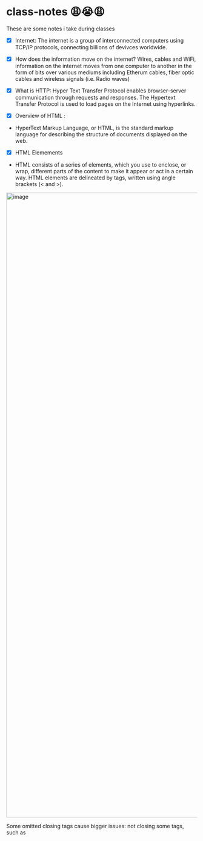 # class-notes <LEARNING HTML> 😩😭😩
These are some notes i take during classes 

- [x] Internet:
The internet is a group of interconnected computers using TCP/IP protocols, connecting billions of devivces worldwide.

- [x] How does the information move on the internet?
Wires, cables and WiFi, information on the internet moves from one computer to another in the form of bits over various mediums including Etherum cables, fiber optic cables and wireless signals (i.e. Radio waves)

- [x] What is HTTP: Hyper Text Transfer Protocol enables browser-server communication through requests and responses. The Hypertext Transfer Protocol is used to load pages on the Internet using hyperlinks.

- [x] Overview of HTML :
- HyperText Markup Language, or HTML, is the standard markup language for describing the structure of documents displayed on the web.

- [x] HTML Elemements
- HTML consists of a series of elements, which you use to enclose, or wrap, different parts of the content to make it appear or act in a certain way. HTML elements are delineated by tags, written using angle brackets (< and >).

<img width="4152" height="1644" alt="image" src="https://github.com/user-attachments/assets/5e4a3bda-ec7c-42b3-9d47-b903b811cd88" />

Some omitted closing tags cause bigger issues: not closing some tags, such as <script>, <style>, <template>, <textarea>, and <title>, breaks subsequent content as shown in the following example.

```html
<p>If you add <strong>Strong</oops> text and <em>emphasised</doh> text but forget to close your tags, that doesn't cause the worst problems.</ohno>
<p>All that happens is your text continue to be bold and emphasized.</ohno>

<p>But not closing a `style` or `script` is a more serious issue. 
  <p>The script only shows because we changed the display.
  <style>
    p {
      color:red;
    }
    style {
      display: unset;
     }
  <p>text coming after 
  <table>
    <tr>
      <th>Optional closing
    <tr>
      <td>table cell
```
